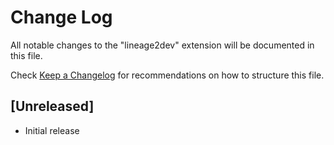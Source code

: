 # Change Log

All notable changes to the "lineage2dev" extension will be documented in this file.

Check [Keep a Changelog](http://keepachangelog.com/) for recommendations on how to structure this file.

## [Unreleased]

- Initial release